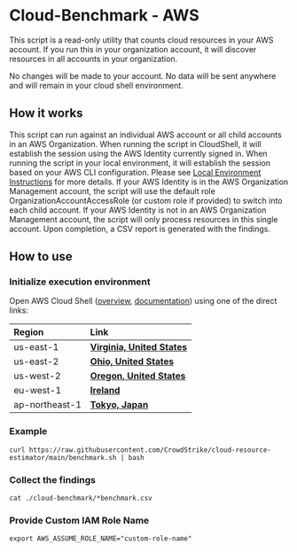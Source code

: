 # Cloud-Benchmark - AWS

This script is a read-only utility that counts cloud resources in your AWS account. If you run this in your organization account, it will discover resources in all accounts in your organization.

No changes will be made to your account. No data will be sent anywhere and will remain in your cloud shell environment.

## How it works
This script can run against an individual AWS account or all child accounts in an AWS Organization. When running the script in CloudShell, it will establish the session using the AWS Identity currently signed in. When running the script in your local environment, it will establish the session based on your AWS CLI configuration. Please see [Local Environment Instructions](../README.md) for more details. If your AWS Identity is in the AWS Organization Management account, the script will use the default role OrganizationAccountAccessRole (or custom role if provided) to switch into each child account.  If your AWS Identity is not in an AWS Organization Management account, the script will only process resources in this single account. Upon completion, a CSV report is generated with the findings.

## How to use

### Initialize execution environment

Open AWS Cloud Shell ([overview](https://aws.amazon.com/cloudshell/), [documentation](https://docs.aws.amazon.com/cloudshell/latest/userguide/welcome.html)) using one of the direct links:

| Region | Link |
| :--- | :--- |
| us-east-1 | **[Virginia, United States](https://us-east-1.console.aws.amazon.com/cloudshell/home?region=us-east-1)** |
| us-east-2 | **[Ohio, United States](https://us-east-2.console.aws.amazon.com/cloudshell/home?region=us-east-2)** |
| us-west-2 | **[Oregon, United States](https://us-west-2.console.aws.amazon.com/cloudshell/home?region=us-west-2)** |
| eu-west-1 | **[Ireland](https://eu-west-1.console.aws.amazon.com/cloudshell/home?region=eu-west-1)** |
| ap-northeast-1 | **[Tokyo, Japan](https://ap-northeast-1.console.aws.amazon.com/cloudshell/home?region=ap-northeast-1)** |

### Example

```shell
curl https://raw.githubusercontent.com/CrowdStrike/cloud-resource-estimator/main/benchmark.sh | bash
```

### Collect the findings

```shell
cat ./cloud-benchmark/*benchmark.csv
```

### Provide Custom IAM Role Name

```shell
export AWS_ASSUME_ROLE_NAME="custom-role-name"
```

